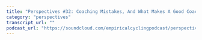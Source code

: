 ```yaml
---
title: "Perspectives #32: Coaching Mistakes, And What Makes A Good Coach"
category: "perspectives"
transcript_url: ""
podcast_url: "https://soundcloud.com/empiricalcyclingpodcast/perspectives-32-coaching-mistakes-and-what-makes-a-good-coach"
---
```

